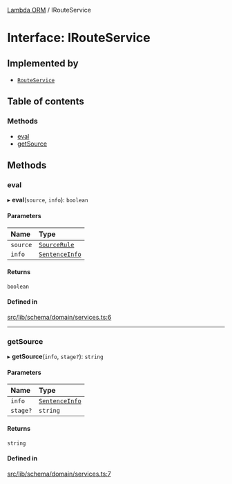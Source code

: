 [Lambda ORM](../README.md) / IRouteService

# Interface: IRouteService

## Implemented by

- [`RouteService`](../classes/RouteService.md)

## Table of contents

### Methods

- [eval](IRouteService.md#eval)
- [getSource](IRouteService.md#getsource)

## Methods

### eval

▸ **eval**(`source`, `info`): `boolean`

#### Parameters

| Name | Type |
| :------ | :------ |
| `source` | [`SourceRule`](SourceRule.md) |
| `info` | [`SentenceInfo`](SentenceInfo.md) |

#### Returns

`boolean`

#### Defined in

[src/lib/schema/domain/services.ts:6](https://github.com/lambda-orm/lambdaorm-base/blob/b017793ac4f59142bbdc92360d810523dacc7525/src/lib/schema/domain/services.ts#L6)

___

### getSource

▸ **getSource**(`info`, `stage?`): `string`

#### Parameters

| Name | Type |
| :------ | :------ |
| `info` | [`SentenceInfo`](SentenceInfo.md) |
| `stage?` | `string` |

#### Returns

`string`

#### Defined in

[src/lib/schema/domain/services.ts:7](https://github.com/lambda-orm/lambdaorm-base/blob/b017793ac4f59142bbdc92360d810523dacc7525/src/lib/schema/domain/services.ts#L7)
